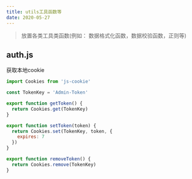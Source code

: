 ```yaml
---
title: utils工具函数等
date: 2020-05-27
---
```




> 放置各类工具类函数(例如： 数据格式化函数，数据校验函数，正则等)

## auth.js

获取本地cookie

```js
import Cookies from 'js-cookie'

const TokenKey = 'Admin-Token'

export function getToken() {
  return Cookies.get(TokenKey)
}

export function setToken(token) {
  return Cookies.set(TokenKey, token, {
    expires: 7
  })
}

export function removeToken() {
  return Cookies.remove(TokenKey)
}

```

